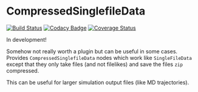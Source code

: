 # CompressedSinglefileData

[![Build Status](https://travis-ci.org/kjappelbaum/aiida-compressedsinglefiedata.svg?branch=master)](https://travis-ci.org/kjappelbaum/aiida-compressedsinglefiedata)
[![Codacy Badge](https://api.codacy.com/project/badge/Grade/ae9aec36e3e448e5be30c9942a729bd8)](https://www.codacy.com/app/kjappelbaum/aiida-compressedsinglefiedata?utm_source=github.com&amp;utm_medium=referral&amp;utm_content=kjappelbaum/aiida-compressedsinglefiedata&amp;utm_campaign=Badge_Grade)
[![Coverage Status](https://coveralls.io/repos/github/kjappelbaum/aiida-compressedsinglefiedata/badge.svg?branch=master)](https://coveralls.io/github/kjappelbaum/aiida-compressedsinglefiedata?branch=master)

In development!

Somehow not really worth a plugin but can be useful in some cases.
Provides `CompressedSinglefileData` nodes which work like `SingleFileData`
except that they only take files (and not filelikes) and save the files
`zip` compressed.

This can be useful for larger simulation output files (like MD trajectories).
